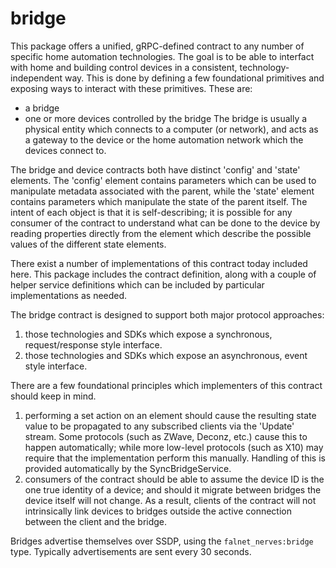 # bridge

This package offers a unified, gRPC-defined contract to any number of specific home automation technologies. The goal is to be able to interfact with home and building control devices in a consistent, technology-independent way. This is done by defining a few foundational primitives and exposing ways to interact with these primitives. These are:
 - a bridge
 - one or more devices controlled by the bridge
The bridge is usually a physical entity which connects to a computer (or network), and acts as a gateway to the device or the home automation network which the devices connect to.

The bridge and device contracts both have distinct 'config' and 'state' elements. The 'config' element contains parameters which can be used to manipulate metadata associated with the parent, while the 'state' element contains parameters which manipulate the state of the parent itself. The intent of each object is that it is self-describing; it is possible for any consumer of the contract to understand what can be done to the device by reading properties directly from the element which describe the possible values of the different state elements.

There exist a number of implementations of this contract today included here. This package includes the contract definition, along with a couple of helper service definitions which can be included by particular implementations as needed.

The bridge contract is designed to support both major protocol approaches:
 1. those technologies and SDKs which expose a synchronous, request/response style interface.
 2. those technologies and SDKs which expose an asynchronous, event style interface.

There are a few foundational principles which implementers of this contract should keep in mind.
 1. performing a set action on an element should cause the resulting state value to be propagated to any subscribed clients via the 'Update' stream. Some protocols (such as ZWave, Deconz, etc.) cause this to happen automatically; while more low-level protocols (such as X10) may require that the implementation perform this manually. Handling of this is provided automatically by the SyncBridgeService.
 2. consumers of the contract should be able to assume the device ID is the one true identity of a device; and should it migrate between bridges the device itself will not change. As a result, clients of the contract will not intrinsically link devices to bridges outside the active connection between the client and the bridge.

Bridges advertise themselves over SSDP, using the `falnet_nerves:bridge` type. Typically advertisements are sent every 30 seconds.

